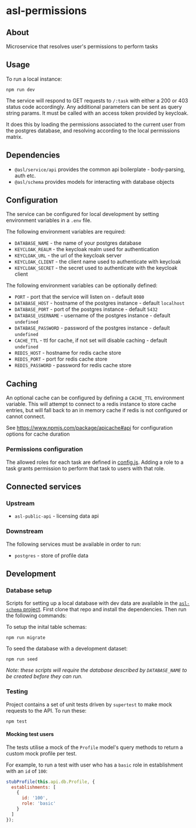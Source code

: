 # asl-permissions

## About

Microservice that resolves user's permissions to perform tasks

## Usage

To run a local instance:

```
npm run dev
```

The service will respond to GET requests to `/:task` with either a 200 or 403 status code accordingly. Any additional parameters can be sent as query string params. It must be called with an access token provided by keycloak.

It does this by loading the permissions associated to the current user from the postgres database, and resolving according to the local permissions matrix.

## Dependencies

* `@asl/service/api` provides the common api boilerplate - body-parsing, auth etc.
* `@asl/schema` provides models for interacting with database objects

## Configuration

The service can be configured for local development by setting environment variables in a `.env` file.

The following environment variables are required:

* `DATABASE_NAME` - the name of your postgres database
* `KEYCLOAK_REALM` - the keycloak realm used for authentication
* `KEYCLOAK_URL` - the url of the keycloak server
* `KEYCLOAK_CLIENT` - the client name used to authenticate with keycloak
* `KEYCLOAK_SECRET` - the secret used to authenticate with the keycloak client

The following environment variables can be optionally defined:

* `PORT` - port that the service will listen on - default `8080`
* `DATABASE_HOST` - hostname of the postgres instance - default `localhost`
* `DATABASE_PORT` - port of the postgres instance - default `5432`
* `DATABASE_USERNAME` - username of the postgres instance - default `undefined`
* `DATABASE_PASSWORD` - password of the postgres instance - default `undefined`
* `CACHE_TTL` - ttl for cache, if not set will disable caching - default `undefined`
* `REDIS_HOST` - hostname for redis cache store
* `REDIS_PORT` - port for redis cache store
* `REDIS_PASSWORD` - password for redis cache store

## Caching

An optional cache can be configured by defining a `CACHE_TTL` environment variable. This will attempt to connect to a redis instance to store cache entries, but will fall back to an in memory cache if redis is not configured or cannot connect.

See https://www.npmjs.com/package/apicache#api for configuration options for cache duration

### Permissions configuration

The allowed roles for each task are defined in [config.js](./config.js). Adding a role to a task grants permission to perform that task to users with that role.

## Connected services

### Upstream

* `asl-public-api` - licensing data api

### Downstream

The following services must be available in order to run:

* `postgres` - store of profile data

## Development

### Database setup

Scripts for setting up a local database with dev data are available in the [`asl-schema` project](https://github.com/ukhomeoffice/asl-schema). First clone that repo and install the dependencies. Then run the following commands:

To setup the inital table schemas:

```
npm run migrate
```

To seed the database with a development dataset:

```
npm run seed
```

_Note: these scripts will require the database described by `DATABASE_NAME` to be created before they can run._

### Testing

Project contains a set of unit tests driven by `supertest` to make mock requests to the API. To run these:

```
npm test
```

#### Mocking test users

The tests utilise a mock of the `Profile` model's query methods to return a custom mock profile per test.

For example, to run a test with user who has a `basic` role in establishment with an `id` of `100`:

```js
stubProfile(this.api.db.Profile, {
  establishments: [
    {
      id: '100',
      role: 'basic'
    }
  ]
});
```
